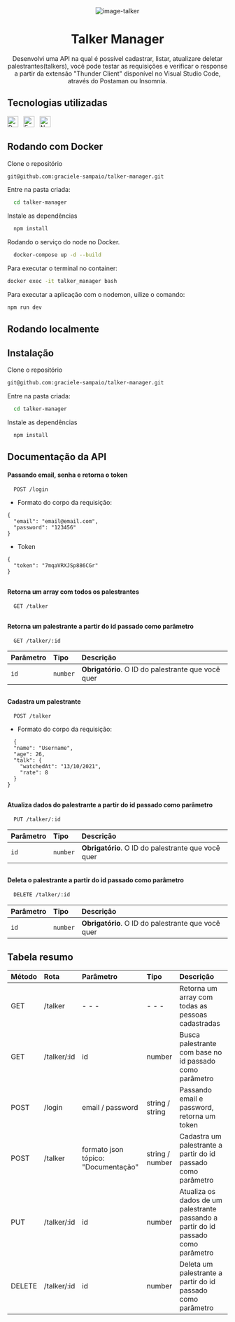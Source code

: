 <div align="center">
  <img alt="image-talker" src="https://i.imgur.com/G2TRpkP.png"/>
</div>

<h1 align="center">Talker Manager</h1>

<p align="center">Desenvolvi uma API na qual é possível cadastrar, listar, atualizare deletar palestrantes(talkers), você pode testar as requisições e verificar o response a partir da extensão "Thunder Client" disponível no Visual Studio Code, através do Postaman ou Insomnia.</p>



## Tecnologias utilizadas

[<img src="https://img.shields.io/badge/Docker-2CA5E0?style=for-the-badge&logo=docker&logoColor=white" alt="Docker" title="Docker" height="25" />](https://docs.docker.com/get-started/overview/)
&nbsp;
[<img src="https://img.shields.io/badge/Express.js-000000?style=for-the-badge&logo=express&logoColor=white" alt="Express" title="Express" height="25" />](https://devdocs.io/express/)
&nbsp;
[<img src="https://img.shields.io/badge/Node.js-339933?style=for-the-badge&logo=nodedotjs&logoColor=white" alt="Node" title="Node" height="25" />](https://nodejs.org/en/docs)
&nbsp;

## Rodando com Docker

Clone o repositório 
```bash
git@github.com:graciele-sampaio/talker-manager.git
```

Entre na pasta criada:

```bash
  cd talker-manager
```

Instale as dependências
```bash
  npm install
```

Rodando o serviço do node no Docker.
```bash
  docker-compose up -d --build
```

Para executar o terminal no container:
```bash
docker exec -it talker_manager bash
```

Para executar a aplicação com o nodemon, uilize o comando:
```bash
npm run dev
```

## Rodando localmente 
## Instalação

Clone o repositório 
```bash
git@github.com:graciele-sampaio/talker-manager.git
```

Entre na pasta criada:

```bash
  cd talker-manager
```

Instale as dependências
```bash
  npm install
```

## Documentação da API

#### Passando email, senha e retorna o token 
```http
  POST /login
```
- Formato do corpo da requisição:
```http
{
  "email": "email@email.com",
  "password": "123456"
}
```

- Token
```http
{
  "token": "7mqaVRXJSp886CGr"
}
```
##

#### Retorna um array com todos os palestrantes

```http
  GET /talker
```

##
#### Retorna um palestrante a partir do id passado como parâmetro

```http
  GET /talker/:id
```

| Parâmetro   | Tipo       | Descrição                                   |
| :---------- | :--------- | :------------------------------------------ |
| `id`      | `number` | **Obrigatório**. O ID do palestrante que você quer |

##
#### Cadastra um palestrante
```http
  POST /talker
```

- Formato do corpo da requisição:
```http
  {
  "name": "Username",
  "age": 26,
  "talk": {
    "watchedAt": "13/10/2021",
    "rate": 8
  }
}
```
##

#### Atualiza dados do palestrante a partir do id passado como parâmetro
```http
  PUT /talker/:id
```

| Parâmetro   | Tipo       | Descrição                                   |
| :---------- | :--------- | :------------------------------------------ |
| `id`      | `number` | **Obrigatório**. O ID do palestrante que você quer |

##

#### Deleta o palestrante a partir do id passado como parâmetro
```http
  DELETE /talker/:id
```

| Parâmetro   | Tipo       | Descrição                                   |
| :---------- | :--------- | :------------------------------------------ |
| `id`      | `number` | **Obrigatório**. O ID do palestrante que você quer |

##
## Tabela resumo

|  Método | Rota  |Parâmetro   |Tipo   | Descrição  |
| :------------ | :------------ | :------------ | :------------ | :------------ |
|GET    | /talker  | - - -  | - - -   | Retorna um array com todas as pessoas cadastradas   |
| GET   |/talker/:id   | id  |number   |Busca palestrante com base  no id passado como parâmetro |
| POST  |/login   |email / password   | string / string | Passando email e password, retorna um token |
| POST  |/talker   | formato json tópico: "Documentação"   |string / number   | Cadastra um palestrante a partir do id passado como parâmetro  |
|  PUT  | /talker/:id  | id  |number   | Atualiza os dados de um palestrante passando a partir do id passado como parâmetro  |
|DELETE   |/talker/:id    |id   |number   | Deleta um palestrante a partir do id passado como parâmetro   |


